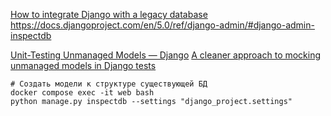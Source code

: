 [How to integrate Django with a legacy database](https://docs.djangoproject.com/en/5.0/howto/legacy-databases/)
https://docs.djangoproject.com/en/5.0/ref/django-admin/#django-admin-inspectdb

[Unit-Testing Unmanaged Models — Django](https://blog.devgenius.io/unit-testing-unmanaged-models-django-93648b5e6e24)
[A cleaner approach to mocking unmanaged models in Django tests](https://gist.github.com/TobeTek/e6214cebcf138f1127a1a64a4d1fa494)

```
# Создать модели к структуре существующей БД
docker compose exec -it web bash
python manage.py inspectdb --settings "django_project.settings"
```
